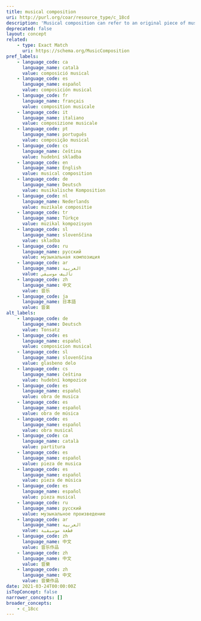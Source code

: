 ```yaml
---
title: musical composition
uri: http://purl.org/coar/resource_type/c_18cd
description: 'Musical composition can refer to an original piece of music, the structure of a musical piece, or the process of creating a new piece of music. [Source: https://en.wikipedia.org/wiki/Musical_composition ]'
deprecated: false
layout: concept
related:
    - type: Exact Match
      uri: https://schema.org/MusicComposition
pref_labels:
    - language_code: ca
      language_name: català
      value: composició musical
    - language_code: es
      language_name: español
      value: composición musical
    - language_code: fr
      language_name: français
      value: composition musicale
    - language_code: it
      language_name: italiano
      value: composizione musicale
    - language_code: pt
      language_name: português
      value: composição musical
    - language_code: cs
      language_name: čeština
      value: hudební skladba
    - language_code: en
      language_name: English
      value: musical composition
    - language_code: de
      language_name: Deutsch
      value: musikalische Komposition
    - language_code: nl
      language_name: Nederlands
      value: muzikale compositie
    - language_code: tr
      language_name: Türkçe
      value: müzikal kompozisyon
    - language_code: sl
      language_name: slovenščina
      value: skladba
    - language_code: ru
      language_name: русский
      value: музыкальная композиция
    - language_code: ar
      language_name: العربية
      value: تأليف موسيقي
    - language_code: zh
      language_name: 中文
      value: 音乐
    - language_code: ja
      language_name: 日本語
      value: 音楽
alt_labels:
    - language_code: de
      language_name: Deutsch
      value: Tonsatz
    - language_code: es
      language_name: español
      value: composicion musical
    - language_code: sl
      language_name: slovenščina
      value: glasbeno delo
    - language_code: cs
      language_name: čeština
      value: hudební kompozice
    - language_code: es
      language_name: español
      value: obra de musica
    - language_code: es
      language_name: español
      value: obra de música
    - language_code: es
      language_name: español
      value: obra musical
    - language_code: ca
      language_name: català
      value: partitura
    - language_code: es
      language_name: español
      value: pieza de musica
    - language_code: es
      language_name: español
      value: pieza de música
    - language_code: es
      language_name: español
      value: pieza musical
    - language_code: ru
      language_name: русский
      value: музыкальное произведение
    - language_code: ar
      language_name: العربية
      value: قطعة موسيقية
    - language_code: zh
      language_name: 中文
      value: 音乐作品
    - language_code: zh
      language_name: 中文
      value: 音樂
    - language_code: zh
      language_name: 中文
      value: 音樂作品
date: 2021-03-24T00:00:00Z
isTopConcept: false
narrower_concepts: []
broader_concepts:
    - c_18cc
---
```


